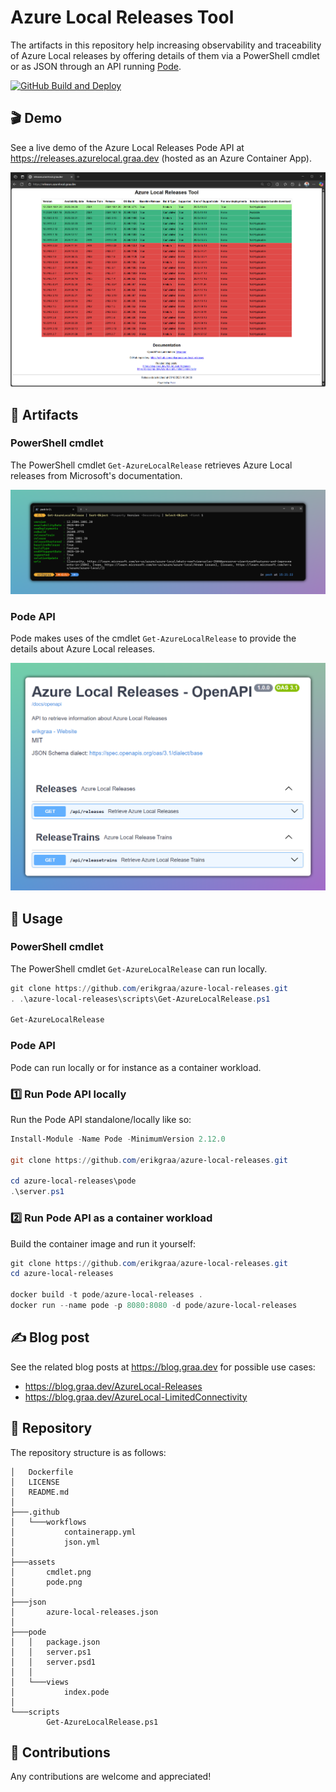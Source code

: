 # Azure Local Releases Tool

The artifacts in this repository help increasing observability and traceability of Azure Local releases by offering details of them via a PowerShell cmdlet or as JSON through an API running [Pode](https://badgerati.github.io/Pode).  

[![GitHub Build and Deploy](https://github.com/erikgraa/azure-local-releases/actions/workflows/containerapp.yml/badge.svg)](https://github.com/erikgraa/azure-local-releases/actions/workflows/containerapp.yml)

## 🎬 Demo

See a live demo of the Azure Local Releases Pode API at https://releases.azurelocal.graa.dev (hosted as an Azure Container App).

[![Demo](/assets/demo.png)](https://releases.azurelocal.graa.dev)

## 🚀 Artifacts

### PowerShell cmdlet 

The PowerShell cmdlet `Get-AzureLocalRelease` retrieves Azure Local releases from Microsoft's documentation.

[![Cmdlet](/assets/cmdlet.png)](https://github.com/erikgraa/azure-local-releases/tree/main/scripts/Get-AzureLocalRelease.ps1)

### Pode API

Pode makes uses of the cmdlet `Get-AzureLocalRelease` to provide the details about Azure Local releases.

[![Pode](/assets/pode.png)](https://releases.azurelocal.graa.dev)

## 📄 Usage

### PowerShell cmdlet 

The PowerShell cmdlet `Get-AzureLocalRelease` can run locally.

```powershell
git clone https://github.com/erikgraa/azure-local-releases.git
. .\azure-local-releases\scripts\Get-AzureLocalRelease.ps1

Get-AzureLocalRelease
```

### Pode API

Pode can run locally or for instance as a container workload.

### 1️⃣ Run Pode API locally

Run the Pode API standalone/locally like so:

```powershell
Install-Module -Name Pode -MinimumVersion 2.12.0

git clone https://github.com/erikgraa/azure-local-releases.git

cd azure-local-releases\pode
.\server.ps1
```

### 2️⃣ Run Pode API as a container workload

Build the container image and run it yourself:

```powershell
git clone https://github.com/erikgraa/azure-local-releases.git
cd azure-local-releases

docker build -t pode/azure-local-releases .
docker run --name pode -p 8080:8080 -d pode/azure-local-releases
```

## ✍ Blog post

See the related blog posts at https://blog.graa.dev for possible use cases:
* https://blog.graa.dev/AzureLocal-Releases
* https://blog.graa.dev/AzureLocal-LimitedConnectivity

## 🌳 Repository

The repository structure is as follows:

```plaintext
│   Dockerfile
│   LICENSE
│   README.md
│
├───.github
│   └───workflows
│           containerapp.yml
│           json.yml
│
├───assets
│       cmdlet.png
│       pode.png
│
├───json
│       azure-local-releases.json
│
├───pode
│   │   package.json
│   │   server.ps1
│   │   server.psd1
│   │
│   └───views
│           index.pode
│
└───scripts
        Get-AzureLocalRelease.ps1
```

## 👏 Contributions

Any contributions are welcome and appreciated!
